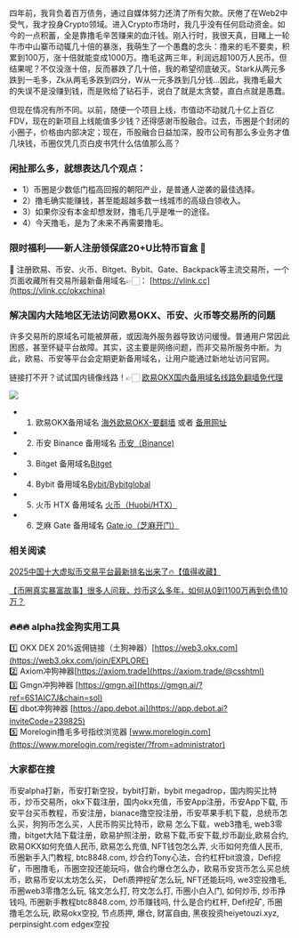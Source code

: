 四年前，我背负着百万债务，通过自媒体努力还清了所有欠款。厌倦了在Web2中受气，我才投身Crypto领域。进入Crypto市场时，我几乎没有任何启动资金。如今的一点积蓄，全是靠撸毛辛苦赚来的血汗钱。刚入行时，我很天真，目睹上一轮牛市中山寨币动辄几十倍的暴涨，我萌生了一个愚蠢的念头：撸来的毛不要卖，积累到100万，涨十倍就能变成1000万。撸毛这两三年，利润远超100万人民币。但结果呢？不仅没涨十倍，反而暴跌了几十倍，我的希望彻底破灭。Stark从两元多跌到一毛多，Zk从两毛多跌到四分，W从一元多跌到几分钱...因此，我撸毛最大的失误不是没赚到钱，而是败给了钻石手，说白了就是太贪婪，直白点就是愚蠢。

但现在情况有所不同。以前，随便一个项目上线，市值动不动就几十亿上百亿FDV，现在的新项目上线能值多少钱？还得感谢币股融合。过去，币圈是个封闭的小圈子，价格由内部决定；现在，币股融合日益加深，股市公司有那么多业务才值几块钱，币圈仅凭几页白皮书凭什么估值那么高？

### 闲扯那么多，就想表达几个观点：
- 1）币圈是少数低门槛高回报的朝阳产业，是普通人逆袭的最佳选择。
- 2）撸毛确实能赚钱，甚至能超越多数一线城市的高级白领收入。
- 3）如果你没有本金却想发财，撸毛几乎是唯一的途径。
- 4）今天撸毛，是为了未来不再需要撸毛。

### 限时福利——新人注册领保底20+U比特币盲盒 🎁
🎁 注册欧易、币安、火币、Bitget、Bybit、Gate、Backpack等主流交易所，一个页面收藏所有交易所最新备用域名👉🏻： [https://vlink.cc](https://vlink.cc/okxchina)

### 解决国内大陆地区无法访问欧易OKX、币安、火币等交易所的问题
许多交易所的原域名可能被屏蔽，或因海外服务器导致访问缓慢。普通用户常因此困惑，甚至怀疑平台故障。其实，这主要是网络问题，而非交易所服务中断。为此，欧易、币安等平台会定期更新备用域名，让用户能通过新地址访问官网。

链接打不开？试试国内镜像线路！👉🏻 [欧易OKX国内备用域名线路免翻墙免代理](https://vlink.cc/okxcn)

[![](https://307e939.webp.li/20250812124552161.png)](https://vlink.cc/okxcn)

- 1. 欧易OKX备用域名 [海外欧易OKX-要翻墙](https://www.okx.com/join/74873351) 或者 [备用网址](https://www.ouchyi.cc/zh-hans/join/74873351) 
- 2. 币安 Binance 备用域名 [币安（Binance)](https://accounts.binance.com/zh-CN/register?ref=36457687)
- 3. Bitget 备用域名[Bitget](https://www.bitget.com/zh-CN/referral/register?from=referral&clacCode=VRNEYUTR)
- 4. Bybit 备用域名[Bybit/Bybitglobal](https://www.bybitglobal.com/zh-MY/invite/?ref=VMKORMM)
- 5. 火币 HTX 备用域名 [火币（Huobi/HTX）](https://www.htx.com/invite/zh-cn/1f?invite_code=whf45223)
- 6. 芝麻 Gate 备用域名 [Gate.io（芝麻开门）](https://www.gate.io/zh/signup?ref_type=103&ref=A1ERAQ)

### 相关阅读
[2025中国十大虚拟币交易平台最新排名出来了🔥【值得收藏】](https://btc8848.com/top-10-exchanges/)

[【币圈真实暴富故事】很多人问我，炒币这么多年，如何从0到1100万再到负债10万？](https://heiyetouzi.xyz/biquanstory001/)

### 🔥🔥🔥 alpha找金狗实用工具
1️⃣ OKX DEX 20%返佣链接（土狗神器）[https://web3.okx.com](https://web3.okx.com/join/EXPLORE)  
2️⃣ Axiom冲狗神器[https://axiom.trade](https://axiom.trade/@csshtml)  
3️⃣ Gmgn冲狗神器 [https://gmgn.ai](https://gmgn.ai/?ref=6S1AIC7J&chain=sol)  
4️⃣ dbot冲狗神器 [https://app.debot.ai](https://app.debot.ai?inviteCode=239825)  
5️⃣ Morelogin撸毛多号指纹浏览器 [www.morelogin.com](https://www.morelogin.com/register/?from=administrator)    

### 大家都在搜
币安alpha打新，币安打新空投，bybit打新，bybit megadrop，国内购买比特币，炒币交易所，okx下载注册，国内okx充值，币安App注册，币安App下载, 币安平台买币教程，币安注册，bianace撸空投注册，币安苹果手机下载，总统币怎么买，狗狗币怎么买，人民币购买比特币，欧易 怎么下载，web3撸毛, web3零撸，bitget大陆下载注册，欧易护照注册，欧易下载,币安下载,炒币副业,欧易合约, 欧易OKX如何充值人民币, 欧易怎么充值, NFT钱包怎么弄, 火币如何充值人民币, 币圈新手入门教程, btc8848.com, 炒合约Tony心法，合约杠杆bit浪浪，Defi挖矿，币圈撸毛，币圈空投还能玩吗，做合约爆仓怎么办，欧易币安货币怎么买总统币，欧易币安以太坊怎么买， Defi质押挖矿怎么玩, NFT还能玩吗, we3空投撸毛, 币圈web3零撸怎么玩, 铭文怎么打, 符文怎么打, 币圈小白入门, 如何炒币, 炒币挣钱吗, 币圈新手教程btc8848.com, 炒币赚钱吗, 什么是合约杠杆, Defi挖矿, 币圈撸毛怎么玩, 欧易okx空投, 节点质押, 爆仓, 财富自由, 黑夜投资heiyetouzi.xyz, perpinsight.com edgex空投